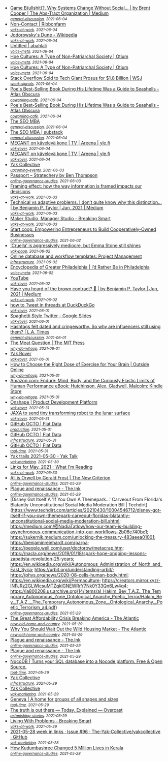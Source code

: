 * [Game B(ullshit)?. Why Systems Change Without Social… | by Brent Cooper | 
The Abs-Tract Organization | Medium](https://medium.com/the-abs-tract-organization/game-b-ullshit-3d9294d75e23)<br><small><em>[general-discussion](https://discord.com/channels/692111190851059762/725542427229945877/850455059506528308). 2021-06-04</em></small>
* [Non-Contact | Ribbonfarm](https://www.ribbonfarm.com/2021/06/04/non-contact/)<br><small><em>[yaks-at-work](https://discord.com/channels/692111190851059762/723191355991654422/850433670422724628). 2021-06-04</em></small>
* [Jodorowsky's Dune - Wikipedia](https://en.wikipedia.org/wiki/Jodorowsky%27s_Dune)<br><small><em>[yaks-at-work](https://discord.com/channels/692111190851059762/723191355991654422/850432912640704583). 2021-06-04</em></small>
* [Untitled | abahlali](http://abahlali.org/files/Can_the_subaltern_speak.pdf)<br><small><em>[voice-meta](https://discord.com/channels/692111190851059762/698566364595486720/850411894192078878). 2021-06-04</em></small>
* [Hoe Cultures: A Type of Non-Patriarchal Society | Otium](https://srconstantin.wordpress.com/2017/09/13/hoe-cultures-a-type-of-non-patriarchal-society/)<br><small><em>[voice-meta](https://discord.com/channels/692111190851059762/698566364595486720/850397358176600186). 2021-06-04</em></small>
* [Hoe Cultures: A Type of Non-Patriarchal Society | Otium](https://srconstantin.wordpress.com/2017/09/13/hoe-cultures-a-type-of-non-patriarchal-society/)<br><small><em>[voice-meta](https://discord.com/channels/692111190851059762/698566364595486720/850397358176600186). 2021-06-04</em></small>
* [Stack Overflow Sold to Tech Giant Prosus for $1.8 Billion | WSJ](https://www.wsj.com/articles/software-developer-community-stack-overflow-sold-to-tech-giant-prosus-for-1-8-billion-11622648400?utm_source=hackernewsletter)<br><small><em>[weak-signals](https://discord.com/channels/692111190851059762/706606552819433482/850359434072424521). 2021-06-04</em></small>
* [Poe's Best-Selling Book During His Lifetime Was a Guide to Seashells - Atlas Obscura](https://www.atlasobscura.com/articles/edgar-allan-poe-seashell-book)<br><small><em>[coworking-cafe](https://discord.com/channels/692111190851059762/772547365662883870/850353760386809876). 2021-06-04</em></small>
* [Poe's Best-Selling Book During His Lifetime Was a Guide to Seashells - Atlas Obscura](https://www.atlasobscura.com/articles/edgar-allan-poe-seashell-book)<br><small><em>[coworking-cafe](https://discord.com/channels/692111190851059762/772547365662883870/850353760386809876). 2021-06-04</em></small>
* [The SEO MBA](https://seomba.substack.com/)<br><small><em>[general-discussion](https://discord.com/channels/692111190851059762/725542427229945877/850349749747318784). 2021-06-04</em></small>
* [The SEO MBA | substack](https://seomba.substack.com/)<br><small><em>[general-discussion](https://discord.com/channels/692111190851059762/725542427229945877/850349749747318784). 2021-06-04</em></small>
* [MECANT on kävelevä kone | TV | Areena | yle.fi](https://areena.yle.fi/1-50176396)<br><small><em>[yak-rover](https://discord.com/channels/692111190851059762/779070653122084864/850234463283839007). 2021-06-04</em></small>
* [MECANT on kävelevä kone | TV | Areena | yle.fi](https://areena.yle.fi/1-50176396)<br><small><em>[yak-rover](https://discord.com/channels/692111190851059762/779070653122084864/850234463283839007). 2021-06-04</em></small>
* [Yak Collective](https://calendar.google.com/calendar/u/0/embed?src=o995m43173bpslmhh49nmrp5i4@group.calendar.google.com)<br><small><em>[upcoming-events](https://discord.com/channels/692111190851059762/808415505856594001/850117472228343819). 2021-06-03</em></small>
* [Passport – Stratechery by Ben Thompson](https://stratechery.com/2021/passport/)<br><small><em>[online-governance-studies](https://discord.com/channels/692111190851059762/709454740614021121/850106543617605713). 2021-06-03</em></small>
* [Framing effect: how the way information is framed impacts our decisions](https://nesslabs.com/framing-effect?utm_source=rss&utm_medium=rss&utm_campaign=framing-effect)<br><small><em>[yaks-at-work](https://discord.com/channels/692111190851059762/723191355991654422/849986815246073856). 2021-06-03</em></small>
* [Technical vs adaptive problems. I don’t quite know why this distinction… | 
by Benjamin P. Taylor | Jun, 2021 | Medium](https://antlerboy.medium.com/technical-vs-adaptive-problems-f4da46d73e29?source=rss-97852f5a56ae------2)<br><small><em>[yaks-at-work](https://discord.com/channels/692111190851059762/723191355991654422/849910558856970260). 2021-06-03</em></small>
* [Maker Studio, Manager Studio - Breaking Smart](https://breakingsmart.substack.com/p/maker-studio-manager-studio)<br><small><em>[yaks-at-work](https://discord.com/channels/692111190851059762/723191355991654422/849817077460238357). 2021-06-03</em></small>
* [Start.coop: Empowering Entrepreneurs to Build Cooperatively-Owned Businesses](https://start.coop/)<br><small><em>[online-governance-studies](https://discord.com/channels/692111190851059762/709454740614021121/849742226967363615). 2021-06-02</em></small>
* [‘Cruella’ is aggressively mediocre, but Emma Stone still shines](https://www.mic.com/p/cruella-is-aggressively-mediocre-but-emma-stone-still-shines-81052846)<br><small><em>[yak-poop](https://discord.com/channels/692111190851059762/712112363566006322/849686386470813726). 2021-06-02</em></small>
* [Online database and workflow templates: Project Management](https://www.knack.com/templates/project-management)<br><small><em>[infrastructure](https://discord.com/channels/692111190851059762/704369362315772044/849663083613782036). 2021-06-02</em></small>
* [Encyclopedia of Greater Philadelphia | I’d Rather Be in Philadelphia](https://philadelphiaencyclopedia.org/archive/id-rather-be-in-philadelphia/)<br><small><em>[voice-meta](https://discord.com/channels/692111190851059762/698566364595486720/849649259821137951). 2021-06-02</em></small>
* [YouTube](https://youtu.be/Pv5JQnmD1Yk)<br><small><em>[yak-rover](https://discord.com/channels/692111190851059762/779070653122084864/849587738474053633). 2021-06-02</em></small>
* [Have you heard of the brown contract? 💩 | by Benjamin P. Taylor | Jun, 
2021 | Medium](https://antlerboy.medium.com/have-you-heard-of-the-brown-contract-4eed4a0e1436?source=rss-97852f5a56ae------2)<br><small><em>[yaks-at-work](https://discord.com/channels/692111190851059762/723191355991654422/849539527806156881). 2021-06-02</em></small>
* [how to Tweet in threads at DuckDuckGo](https://duckduckgo.com/?q=how+to+Tweet+in+threads&ia=web)<br><small><em>[yak-rover](https://discord.com/channels/692111190851059762/779070653122084864/849434521585319967). 2021-06-01</em></small>
* [Spaghetti Style Twitter - Google Slides](https://docs.google.com/presentation/d/1fWH1GzZLDc02EFN_U-BAVmxjU4gBCiZj4FxswOtOgag/edit)<br><small><em>[yak-rover](https://discord.com/channels/692111190851059762/779070653122084864/849434159763423273). 2021-06-01</em></small>
* [Hashtags felt dated and cringeworthy. So why are influencers still using them? | L.A. Times](https://www.latimes.com/business/technology/story/2021-06-01/hashtags-influencers-use-them)<br><small><em>[general-discussion](https://discord.com/channels/692111190851059762/725542427229945877/849324630158475274). 2021-06-01</em></small>
* [The Meat Question | The MIT Press](https://mitpress.mit.edu/books/meat-question)<br><small><em>[why-do-whoop](https://discord.com/channels/692111190851059762/809318532990500865/849274604827443260). 2021-06-01</em></small>
* [Yak Rover](https://www.yakcollective.org/projects/yak-rover/)<br><small><em>[yak-rover](https://discord.com/channels/692111190851059762/779070653122084864/849268196446830602). 2021-06-01</em></small>
* [How to Choose the Right Dose of Exercise for Your Brain | Outside Online](https://www.outsideonline.com/2424158/exercise-cognitive-function-research)<br><small><em>[why-do-whoop](https://discord.com/channels/692111190851059762/809318532990500865/849020081665343490). 2021-05-31</em></small>
* [Amazon.com: Endure: Mind, Body, and the Curiously Elastic Limits of Human 
Performance eBook: Hutchinson, Alex, Gladwell, Malcolm: Kindle Store](https://www.amazon.com/Endure-Curiously-Elastic-Limits-Performance-ebook/dp/B0716GZX33/)<br><small><em>[why-do-whoop](https://discord.com/channels/692111190851059762/809318532990500865/849019804883222528). 2021-05-31</em></small>
* [Onshape | Product Development Platform](https://www.onshape.com/en/)<br><small><em>[yak-rover](https://discord.com/channels/692111190851059762/779070653122084864/849019169827061811). 2021-05-31</em></small>
* [JAXA to send tiny transforming robot to the lunar surface](https://newatlas.com/space/jaxa-transforming-robot-lunar-surface/)<br><small><em>[yak-rover](https://discord.com/channels/692111190851059762/779070653122084864/849008270055964712). 2021-05-31</em></small>
* [GitHub OCTO | Flat Data](https://octo.github.com/projects/flat-data)<br><small><em>[production](https://discord.com/channels/692111190851059762/739204942417494047/848924978166104104). 2021-05-31</em></small>
* [GitHub OCTO | Flat Data](https://octo.github.com/projects/flat-data)<br><small><em>[infrastructure](https://discord.com/channels/692111190851059762/704369362315772044/848924765771399168). 2021-05-31</em></small>
* [GitHub OCTO | Flat Data](https://octo.github.com/projects/flat-data)<br><small><em>[tool-time](https://discord.com/channels/692111190851059762/692448025372655656/848924029520052266). 2021-05-31</em></small>
* [Yak trails 2021-05-30 - Yak Talk](https://yakcollective.substack.com/p/yt2021-05-30)<br><small><em>[yak-marketing](https://discord.com/channels/692111190851059762/756113566452678707/848608873694363699). 2021-05-30</em></small>
* [Links for May, 2021 - What I'm Reading](https://bens.substack.com/p/links-for-may-2021)<br><small><em>[yaks-at-work](https://discord.com/channels/692111190851059762/723191355991654422/848555496067432479). 2021-05-30</em></small>
* [All is Orwell by Gerald Frost | The New Criterion](https://newcriterion.com/issues/2021/6/all-is-orwell)<br><small><em>[online-governance-studies](https://discord.com/channels/692111190851059762/709454740614021121/848302700847300658). 2021-05-29</em></small>
* [Plague and renaissance - The.Ink](https://the.ink/p/after-the-plague?token=eyJ1c2VyX2lkIjo4OTg1LCJwb3N0X2lkIjozNjk3MTM4OSwiXyI6IlEzbndiIiwiaWF0IjoxNjIyMzAxMjA1LCJleHAiOjE2MjIzMDQ4MDUsImlzcyI6InB1Yi03MDM3NCIsInN1YiI6InBvc3QtcmVhY3Rpb24ifQ.uBhfjSTVc2DKHYCPeLcTjB5UjdMHqMUFcOAgx8P-z1g)<br><small><em>[online-governance-studies](https://discord.com/channels/692111190851059762/709454740614021121/848265443508486194). 2021-05-29</em></small>
* [Disney Got Itself A 'If You Own A Themepark...' Carveout From Florida's 
Blatantly Unconstitutional Social Media Moderation Bill | Techdirt](https://www.techdirt.com/articles/20210430/10004546712/disney-got-itself-if-you-own-themepark-carveout-floridas-blatantly-unconstitutional-social-media-moderation-bill.shtml; https://medium.com/@NadiaTatlow/how-our-team-is-building-asynchronous-communication-into-our-workflows-2b06e740be1; https://sukernik.medium.com/unlocking-the-treasury-483aeea01001; https://benjaminreinhardt.com/parpa; https://people.well.com/user/doctorow/metacrap.htm; https://nacla.org/news/2019/01/18/spark-hope-ongoing-lessons-zapatista-revolution-25-years; https://en.wikipedia.org/wiki/Autonomous_Administration_of_North_and_East_Syria; https://urbit.org/understanding-urbit/; https://phys.org/news/2020-08-cells-human-body.html; https://en.wikipedia.org/wiki/Permaculture; https://creators.mirror.xyz/-lNPJRz2GLWIcsuMTZqklGNEWRrY7Nk0Y33Qn6Lw4q4; https://ia800208.us.archive.org/14/items/al_Hakim_Bey_T.A.Z._The_Temporary_Autonomous_Zone_Ontological_Anarchy_Poetic_Terror/Hakim_Bey__T.A.Z.__The_Temporary_Autonomous_Zone__Ontological_Anarchy__Poetic_Terrorism_a4.pdf)<br><small><em>[online-governance-studies](https://discord.com/channels/692111190851059762/709454740614021121/848265441804812289). 2021-05-29</em></small>
* [The Great Affordability Crisis Breaking America - The Atlantic](https://www.theatlantic.com/ideas/archive/2020/02/great-affordability-crisis-breaking-america/606046/)<br><small><em>[new-old-home-and-country](https://discord.com/channels/692111190851059762/709753766076874774/848234738397216779). 2021-05-29</em></small>
* [Why You Should Wait Out the Wild Housing Market - The Atlantic](https://www.theatlantic.com/ideas/archive/2021/05/us-housing-market-records/619029/)<br><small><em>[new-old-home-and-country](https://discord.com/channels/692111190851059762/709753766076874774/848234327606296617). 2021-05-29</em></small>
* [Plague and renaissance - The.Ink](https://the.ink/p/after-the-plague)<br><small><em>[online-governance-studies](https://discord.com/channels/692111190851059762/709454740614021121/848218370036858900). 2021-05-29</em></small>
* [Plague and renaissance - The.Ink](https://the.ink/p/after-the-plague?token=eyJ1c2VyX2lkIjo4OTg1LCJwb3N0X2lkIjozNjk3MTM4OSwiXyI6IlEzbndiIiwiaWF0IjoxNjIyMzAxMjA1LCJleHAiOjE2MjIzMDQ4MDUsImlzcyI6InB1Yi03MDM3NCIsInN1YiI6InBvc3QtcmVhY3Rpb24ifQ.uBhfjSTVc2DKHYCPeLcTjB5UjdMHqMUFcOAgx8P-z1g)<br><small><em>[online-governance-studies](https://discord.com/channels/692111190851059762/709454740614021121/848218102768205905). 2021-05-29</em></small>
* [NocoDB | Turns your SQL database into a Nocode platform. Free & Open Source.](https://www.nocodb.com/)<br><small><em>[tool-time](https://discord.com/channels/692111190851059762/692448025372655656/848214636171493415). 2021-05-29</em></small>
* [Yak Collective](https://calendar.google.com/calendar/u/0/embed?src=o995m43173bpslmhh49nmrp5i4@group.calendar.google.com)<br><small><em>[infrastructure](https://discord.com/channels/692111190851059762/704369362315772044/848207450209517568). 2021-05-29</em></small>
* [Yak Collective](https://calendar.google.com/calendar/u/0/embed?src=o995m43173bpslmhh49nmrp5i4@group.calendar.google.com)<br><small><em>[yak-marketing](https://discord.com/channels/692111190851059762/756113566452678707/848206552568954911). 2021-05-29</em></small>
* [Geneva | A home for groups of all shapes and sizes](https://geneva.com/)<br><small><em>[tool-time](https://discord.com/channels/692111190851059762/692448025372655656/848190004383580170). 2021-05-29</em></small>
* [The truth is out there — Today, Explained — Overcast](https://overcast.fm/+WEGlZuftc)<br><small><em>[astonishing-stories](https://discord.com/channels/692111190851059762/709768319108120636/848044937689563186). 2021-05-29</em></small>
* [Living With Problems - Breaking Smart](https://breakingsmart.substack.com/p/living-with-problems)<br><small><em>[yaks-at-work](https://discord.com/channels/692111190851059762/723191355991654422/848018999492870144). 2021-05-29</em></small>
* [2021-05-28 week in links · Issue #96 · The-Yak-Collective/yakcollective · 
GitHub](https://github.com/The-Yak-Collective/yakcollective/issues/96)<br><small><em>[yak-marketing](https://discord.com/channels/692111190851059762/756113566452678707/847915692945571880). 2021-05-28</em></small>
* [How Kudumbashree Changed 5 Million Lives in Kerala](https://www.thebetterindia.com/119677/kudumbashree-poverty-gender-5-million-kerala/)<br><small><em>[online-governance-studies](https://discord.com/channels/692111190851059762/709454740614021121/847881507364536390). 2021-05-28</em></small>
